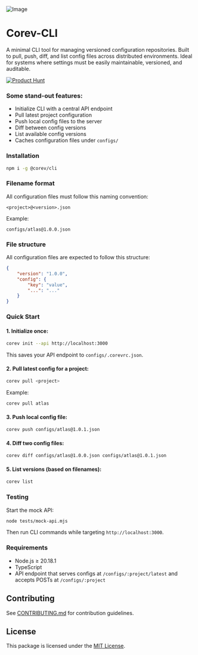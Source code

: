 ![Image](https://github.com/user-attachments/assets/e857b10d-693a-4a57-b843-701848a81718)

# Corev-CLI

A minimal CLI tool for managing versioned configuration repositories. Built to pull, push, diff, and list config files across distributed environments. Ideal for systems where settings must be easily maintainable, versioned, and auditable.

[![Product Hunt](https://api.producthunt.com/widgets/embed-image/v1/featured.svg?post_id=952597&theme=dark)](https://www.producthunt.com/posts/corev-cli?embed=true&utm_source=badge-featured&utm_medium=badge&utm_souce=badge-corev-cli)

### Some stand-out features:
- Initialize CLI with a central API endpoint
- Pull latest project configuration
- Push local config files to the server
- Diff between config versions
- List available config versions
- Caches configuration files under `configs/`

### Installation

```bash
npm i -g @corev/cli
```

### Filename format

All configuration files must follow this naming convention:

```
<project>@<version>.json
```

Example:

```
configs/atlas@1.0.0.json
```

### File structure

All configuration files are expected to follow this structure:

```json
{
	"version": "1.0.0",
	"config": {
		"key": "value",
		"...": "..."
	}
}
```

### Quick Start

#### 1. Initialize once:

```bash
corev init --api http://localhost:3000
```

This saves your API endpoint to `configs/.corevrc.json`.

#### 2. Pull latest config for a project:

```bash
corev pull <project>
```

Example:

```bash
corev pull atlas
```

#### 3. Push local config file:

```bash
corev push configs/atlas@1.0.1.json
```

#### 4. Diff two config files:

```bash
corev diff configs/atlas@1.0.0.json configs/atlas@1.0.1.json
```

#### 5. List versions (based on filenames):

```bash
corev list
```

### Testing

Start the mock API:

```bash
node tests/mock-api.mjs
```

Then run CLI commands while targeting `http://localhost:3000`.

### Requirements

- Node.js ≥ 20.18.1
- TypeScript
- API endpoint that serves configs at `/configs/:project/latest` and accepts POSTs at
  `/configs/:project`

## Contributing

See [CONTRIBUTING.md](CONTRIBUTING.md) for contribution guidelines.

## License

This package is licensed under the [MIT License](LICENSE).



